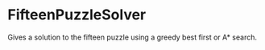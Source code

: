 # FifteenPuzzleSolver
Gives a solution to the fifteen puzzle using a greedy best first or A* search.


